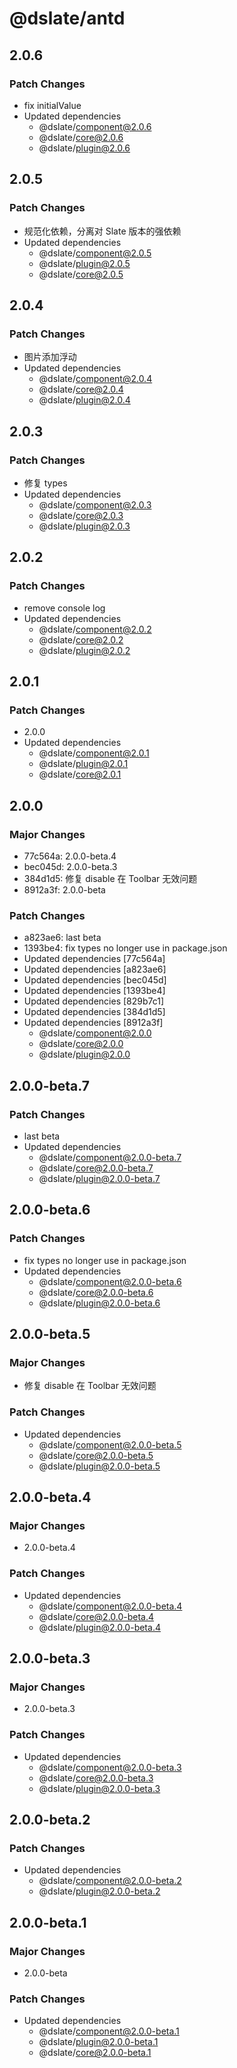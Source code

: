 # @dslate/antd

## 2.0.6

### Patch Changes

- fix initialValue
- Updated dependencies
  - @dslate/component@2.0.6
  - @dslate/core@2.0.6
  - @dslate/plugin@2.0.6

## 2.0.5

### Patch Changes

- 规范化依赖，分离对 Slate 版本的强依赖
- Updated dependencies
  - @dslate/component@2.0.5
  - @dslate/plugin@2.0.5
  - @dslate/core@2.0.5

## 2.0.4

### Patch Changes

- 图片添加浮动
- Updated dependencies
  - @dslate/component@2.0.4
  - @dslate/core@2.0.4
  - @dslate/plugin@2.0.4

## 2.0.3

### Patch Changes

- 修复 types
- Updated dependencies
  - @dslate/component@2.0.3
  - @dslate/core@2.0.3
  - @dslate/plugin@2.0.3

## 2.0.2

### Patch Changes

- remove console log
- Updated dependencies
  - @dslate/component@2.0.2
  - @dslate/core@2.0.2
  - @dslate/plugin@2.0.2

## 2.0.1

### Patch Changes

- 2.0.0
- Updated dependencies
  - @dslate/component@2.0.1
  - @dslate/plugin@2.0.1
  - @dslate/core@2.0.1

## 2.0.0

### Major Changes

- 77c564a: 2.0.0-beta.4
- bec045d: 2.0.0-beta.3
- 384d1d5: 修复 disable 在 Toolbar 无效问题
- 8912a3f: 2.0.0-beta

### Patch Changes

- a823ae6: last beta
- 1393be4: fix types no longer use in package.json
- Updated dependencies [77c564a]
- Updated dependencies [a823ae6]
- Updated dependencies [bec045d]
- Updated dependencies [1393be4]
- Updated dependencies [829b7c1]
- Updated dependencies [384d1d5]
- Updated dependencies [8912a3f]
  - @dslate/component@2.0.0
  - @dslate/core@2.0.0
  - @dslate/plugin@2.0.0

## 2.0.0-beta.7

### Patch Changes

- last beta
- Updated dependencies
  - @dslate/component@2.0.0-beta.7
  - @dslate/core@2.0.0-beta.7
  - @dslate/plugin@2.0.0-beta.7

## 2.0.0-beta.6

### Patch Changes

- fix types no longer use in package.json
- Updated dependencies
  - @dslate/component@2.0.0-beta.6
  - @dslate/core@2.0.0-beta.6
  - @dslate/plugin@2.0.0-beta.6

## 2.0.0-beta.5

### Major Changes

- 修复 disable 在 Toolbar 无效问题

### Patch Changes

- Updated dependencies
  - @dslate/component@2.0.0-beta.5
  - @dslate/core@2.0.0-beta.5
  - @dslate/plugin@2.0.0-beta.5

## 2.0.0-beta.4

### Major Changes

- 2.0.0-beta.4

### Patch Changes

- Updated dependencies
  - @dslate/component@2.0.0-beta.4
  - @dslate/core@2.0.0-beta.4
  - @dslate/plugin@2.0.0-beta.4

## 2.0.0-beta.3

### Major Changes

- 2.0.0-beta.3

### Patch Changes

- Updated dependencies
  - @dslate/component@2.0.0-beta.3
  - @dslate/core@2.0.0-beta.3
  - @dslate/plugin@2.0.0-beta.3

## 2.0.0-beta.2

### Patch Changes

- Updated dependencies
  - @dslate/component@2.0.0-beta.2
  - @dslate/plugin@2.0.0-beta.2

## 2.0.0-beta.1

### Major Changes

- 2.0.0-beta

### Patch Changes

- Updated dependencies
  - @dslate/component@2.0.0-beta.1
  - @dslate/plugin@2.0.0-beta.1
  - @dslate/core@2.0.0-beta.1
